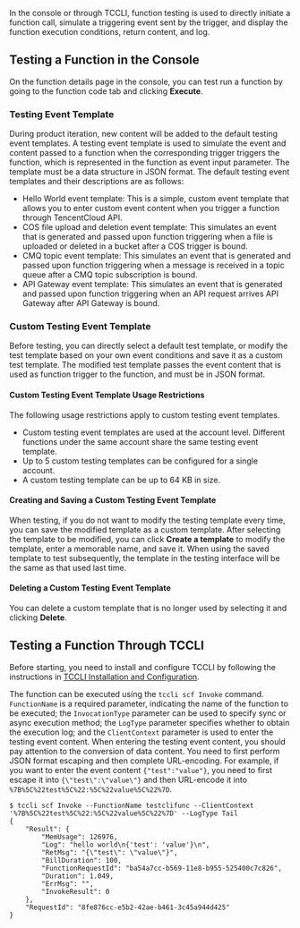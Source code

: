 In the console or through TCCLI, function testing is used to directly initiate a function call, simulate a triggering event sent by the trigger, and display the function execution conditions, return content, and log.

## Testing a Function in the Console
On the function details page in the console, you can test run a function by going to the function code tab and clicking **Execute**.

### Testing Event Template
During product iteration, new content will be added to the default testing event templates.
A testing event template is used to simulate the event and content passed to a function when the corresponding trigger triggers the function, which is represented in the function as event input parameter. The template must be a data structure in JSON format. The default testing event templates and their descriptions are as follows:
* Hello World event template: This is a simple, custom event template that allows you to enter custom event content when you trigger a function through TencentCloud API.
* COS file upload and deletion event template: This simulates an event that is generated and passed upon function triggering when a file is uploaded or deleted in a bucket after a COS trigger is bound.
* CMQ topic event template: This simulates an event that is generated and passed upon function triggering when a message is received in a topic queue after a CMQ topic subscription is bound.
* API Gateway event template: This simulates an event that is generated and passed upon function triggering when an API request arrives API Gateway after API Gateway is bound.

### Custom Testing Event Template
Before testing, you can directly select a default test template, or modify the test template based on your own event conditions and save it as a custom test template. The modified test template passes the event content that is used as function trigger to the function, and must be in JSON format.

#### Custom Testing Event Template Usage Restrictions
The following usage restrictions apply to custom testing event templates.
- Custom testing event templates are used at the account level. Different functions under the same account share the same testing event template.
- Up to 5 custom testing templates can be configured for a single account.
- A custom testing template can be up to 64 KB in size.

#### Creating and Saving a Custom Testing Event Template
When testing, if you do not want to modify the testing template every time, you can save the modified template as a custom template. After selecting the template to be modified, you can click **Create a template** to modify the template, enter a memorable name, and save it. When using the saved template to test subsequently, the template in the testing interface will be the same as that used last time.

#### Deleting a Custom Testing Event Template
You can delete a custom template that is no longer used by selecting it and clicking **Delete**.

## Testing a Function Through TCCLI
Before starting, you need to install and configure TCCLI by following the instructions in [TCCLI Installation and Configuration](https://cloud.tencent.com/document/product/440/6176).

The function can be executed using the `tccli scf Invoke` command. `FunctionName` is a required parameter, indicating the name of the function to be executed; the `InvocationType` parameter can be used to specify sync or async execution method; the `LogType` parameter specifies whether to obtain the execution log; and the `ClientContext` parameter is used to enter the testing event content.
When entering the testing event content, you should pay attention to the conversion of data content. You need to first perform JSON format escaping and then complete URL-encoding. For example, if you want to enter the event content `{"test":"value"}`, you need to first escape it into `{\"test\":\"value\"}` and then URL-encode it into `%7B%5C%22test%5C%22:%5C%22value%5C%22%7D`.
```
$ tccli scf Invoke --FunctionName testclifunc --ClientContext '%7B%5C%22test%5C%22:%5C%22value%5C%22%7D' --LogType Tail
{
    "Result": {
        "MemUsage": 126976, 
        "Log": "hello world\n{'test': 'value'}\n", 
        "RetMsg": "{\"test\": \"value\"}", 
        "BillDuration": 100, 
        "FunctionRequestId": "ba54a7cc-b569-11e8-b955-525400c7c826", 
        "Duration": 1.049, 
        "ErrMsg": "", 
        "InvokeResult": 0
    }, 
    "RequestId": "8fe876cc-e5b2-42ae-b461-3c45a944d425"
}
```
